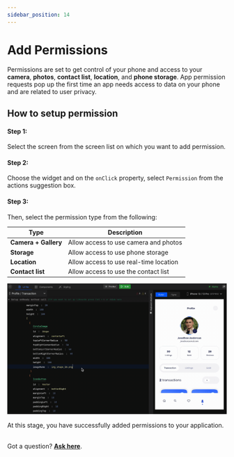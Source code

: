 ```yaml
---
sidebar_position: 14
---
```


# Add Permissions

Permissions are set to get control of your phone and access to your **camera**, **photos**, **contact list**, **location**, and **phone storage**. App permission requests pop up the first time an app needs access to data on your phone and are related to user privacy.

## How to setup permission

#### **Step 1:** 
Select the screen from the screen list on which you want to add permission.

#### **Step 2:** 
Choose the widget and on the `onClick` property, select `Permission` from the actions suggestion box.
<!-- typewhiteonclick -->

#### **Step 3:** 
Then, select the permission type from the following:

| Type  | Description |
| --- | --- |
| **Camera + Gallery** | Allow access to use camera and photos |
| **Storage** | Allow access to use phone storage |
| **Location** | Allow access to use real-time location |
| **Contact list** | Allow access to use the contact list |

![Example banner](./images/Permission.gif)

At this stage, you have successfully added permissions to your application.
<br/>
<br/>

Got a question? [**Ask here**](https://discord.com/invite/rFMnCG5MZ7).